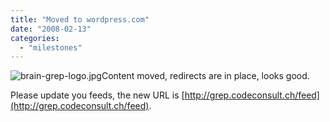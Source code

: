 ```yaml
---
title: "Moved to wordpress.com"
date: "2008-02-13"
categories: 
  - "milestones"
---
```


![brain-grep-logo.jpg](images/imagesbrain-grep-logo.jpg)Content moved, redirects are in place, looks good.

Please update you feeds, the new URL is [http://grep.codeconsult.ch/feed](http://grep.codeconsult.ch/feed).
